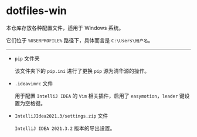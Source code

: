 # dotfiles-win

本仓库存放各种配置文件，适用于 Windows 系统。

它们位于 `%USERPROFILE%` 路径下，具体而言是 `C:\Users\用户名`。

---

- `pip` 文件夹

  该文件夹下的 `pip.ini` 进行了更换 `pip` 源为清华源的操作。

- `.ideavimrc` 文件

  用于配置 `IntelliJ IDEA` 的 `Vim` 相关插件，启用了 `easymotion`，`leader` 键设置为空格键。

- `IntelliJIdea2021.3/settings.zip` 文件

  `IntelliJ IDEA 2021.3.2` 版本的导出设置。
